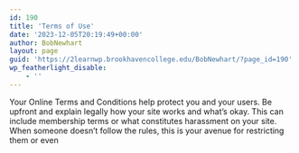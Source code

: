 ```yaml
---
id: 190
title: 'Terms of Use'
date: '2023-12-05T20:19:49+00:00'
author: BobNewhart
layout: page
guid: 'https://2learnwp.brookhavencollege.edu/BobNewhart/?page_id=190'
wp_featherlight_disable:
    - ''
---
```


Your Online Terms and Conditions help protect you and your users. Be upfront and explain legally how your site works and what’s okay. This can include membership terms or what constitutes harassment on your site. When someone doesn’t follow the rules, this is your avenue for restricting them or even